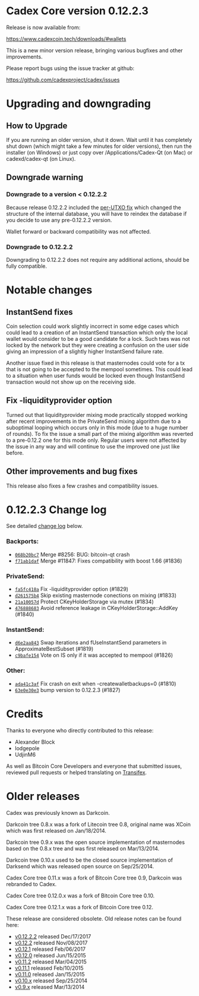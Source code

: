 Cadex Core version 0.12.2.3
==========================

Release is now available from:

  <https://www.cadexcoin.tech/downloads/#wallets>

This is a new minor version release, bringing various bugfixes and other
improvements.

Please report bugs using the issue tracker at github:

  <https://github.com/cadexproject/cadex/issues>


Upgrading and downgrading
=========================

How to Upgrade
--------------

If you are running an older version, shut it down. Wait until it has completely
shut down (which might take a few minutes for older versions), then run the
installer (on Windows) or just copy over /Applications/Cadex-Qt (on Mac) or
cadexd/cadex-qt (on Linux).

Downgrade warning
-----------------

### Downgrade to a version < 0.12.2.2

Because release 0.12.2.2 included the [per-UTXO fix](release-notes/cadex/release-notes-0.12.2.2.md#per-utxo-fix)
which changed the structure of the internal database, you will have to reindex
the database if you decide to use any pre-0.12.2.2 version.

Wallet forward or backward compatibility was not affected.

### Downgrade to 0.12.2.2

Downgrading to 0.12.2.2 does not require any additional actions, should be
fully compatible.

Notable changes
===============

InstantSend fixes
-----------------

Coin selection could work slightly incorrect in some edge cases which could
lead to a creation of an InstantSend transaction which only the local wallet
would consider to be a good candidate for a lock. Such txes was not locked by
the network but they were creating a confusion on the user side giving an
impression of a slightly higher InstantSend failure rate.

Another issue fixed in this release is that masternodes could vote for a tx
that is not going to be accepted to the mempool sometimes. This could lead to
a situation when user funds would be locked even though InstantSend transaction
would not show up on the receiving side.

Fix -liquidityprovider option
-----------------------------

Turned out that liquidityprovider mixing mode practically stopped working after
recent improvements in the PrivateSend mixing algorithm due to a suboptimal
looping which occurs only in this mode (due to a huge number of rounds). To fix
the issue a small part of the mixing algorithm was reverted to a pre-0.12.2 one
for this mode only. Regular users were not affected by the issue in any way and
will continue to use the improved one just like before.

Other improvements and bug fixes
--------------------------------

This release also fixes a few crashes and compatibility issues.


0.12.2.3 Change log
===================

See detailed [change log](https://github.com/cadexproject/cadex/compare/v0.12.2.2...cadexproject:v0.12.2.3) below.

### Backports:
- [`068b20bc7`](https://github.com/cadexproject/cadex/commit/068b20bc7) Merge #8256: BUG: bitcoin-qt crash
- [`f71ab1daf`](https://github.com/cadexproject/cadex/commit/f71ab1daf) Merge #11847: Fixes compatibility with boost 1.66 (#1836)

### PrivateSend:
- [`fa5fc418a`](https://github.com/cadexproject/cadex/commit/fa5fc418a) Fix -liquidityprovider option (#1829)
- [`d261575b4`](https://github.com/cadexproject/cadex/commit/d261575b4) Skip existing masternode conections on mixing (#1833)
- [`21a10057d`](https://github.com/cadexproject/cadex/commit/21a10057d) Protect CKeyHolderStorage via mutex (#1834)
- [`476888683`](https://github.com/cadexproject/cadex/commit/476888683) Avoid reference leakage in CKeyHolderStorage::AddKey (#1840)

### InstantSend:
- [`d6e2aa843`](https://github.com/cadexproject/cadex/commit/d6e2aa843) Swap iterations and fUseInstantSend parameters in ApproximateBestSubset (#1819)
- [`c9bafe154`](https://github.com/cadexproject/cadex/commit/c9bafe154) Vote on IS only if it was accepted to mempool (#1826)

### Other:
- [`ada41c3af`](https://github.com/cadexproject/cadex/commit/ada41c3af) Fix crash on exit when -createwalletbackups=0 (#1810)
- [`63e0e30e3`](https://github.com/cadexproject/cadex/commit/63e0e30e3) bump version to 0.12.2.3 (#1827)

Credits
=======

Thanks to everyone who directly contributed to this release:

- Alexander Block
- lodgepole
- UdjinM6

As well as Bitcoin Core Developers and everyone that submitted issues,
reviewed pull requests or helped translating on
[Transifex](https://www.transifex.com/projects/p/cadex/).


Older releases
==============

Cadex was previously known as Darkcoin.

Darkcoin tree 0.8.x was a fork of Litecoin tree 0.8, original name was XCoin
which was first released on Jan/18/2014.

Darkcoin tree 0.9.x was the open source implementation of masternodes based on
the 0.8.x tree and was first released on Mar/13/2014.

Darkcoin tree 0.10.x used to be the closed source implementation of Darksend
which was released open source on Sep/25/2014.

Cadex Core tree 0.11.x was a fork of Bitcoin Core tree 0.9,
Darkcoin was rebranded to Cadex.

Cadex Core tree 0.12.0.x was a fork of Bitcoin Core tree 0.10.

Cadex Core tree 0.12.1.x was a fork of Bitcoin Core tree 0.12.

These release are considered obsolete. Old release notes can be found here:

- [v0.12.2.2](release-notes/cadex/release-notes-0.12.2.2.md) released Dec/17/2017
- [v0.12.2](release-notes/cadex/release-notes-0.12.2.md) released Nov/08/2017
- [v0.12.1](release-notes/cadex/release-notes-0.12.1.md) released Feb/06/2017
- [v0.12.0](release-notes/cadex/release-notes-0.12.0.md) released Jun/15/2015
- [v0.11.2](release-notes/cadex/release-notes-0.11.2.md) released Mar/04/2015
- [v0.11.1](release-notes/cadex/release-notes-0.11.1.md) released Feb/10/2015
- [v0.11.0](release-notes/cadex/release-notes-0.11.0.md) released Jan/15/2015
- [v0.10.x](release-notes/cadex/release-notes-0.10.0.md) released Sep/25/2014
- [v0.9.x](release-notes/cadex/release-notes-0.9.0.md) released Mar/13/2014

